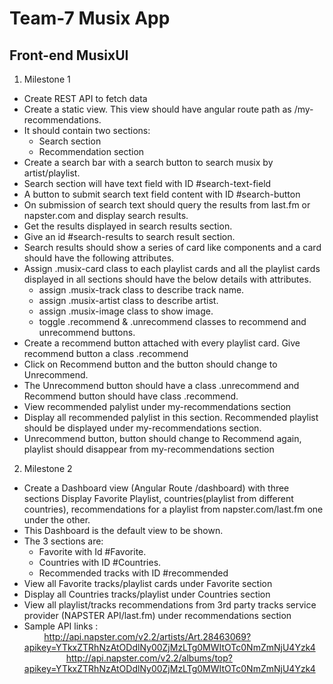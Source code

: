 # Team-7 Musix App

## Front-end MusixUI

1. Milestone 1
- Create REST API to fetch data
- Create a static view. This view should have angular route path as /my-recommendations.
- It should contain two sections:
    - Search section
    - Recommendation section
- Create a search bar with a search button to search musix by artist/playlist.
- Search section will have text field with ID #search-text-field
- A button to submit search text field content with ID #search-button
- On submission of search text should query the results from last.fm or napster.com and display search results.
- Get the results displayed in search results section.
- Give an id #search-results to search result section.
- Search results should show a series of card like components and a card should have the following attributes.
- Assign .musix-card class to each playlist cards and all the playlist cards displayed in all sections should have the below details with attributes.
    - assign .musix-track class to describe track name.
    - assign .musix-artist class to describe artist.
    - assign .musix-image class to show image.
    - toggle .recommend & .unrecommend classes to recommend and unrecommend buttons.
- Create a recommend button attached with every playlist card. Give recommend button a class .recommend
- Click on Recommend button and the button should change to Unrecommend.
- The Unrecommend button should have a class .unrecommend and Recommend button should have class .recommend.
- View recommended palylist under my-recommendations section
- Display all recommended palylist in this section. Recommended playlist should be displayed under my-recommendations section.
- Unrecommend button, button should change to Recommend again, playlist should disappear from my-recommendations section

2. Milestone 2
- Create a Dashboard view (Angular Route /dashboard) with three sections Display Favorite Playlist, countries(playlist from different countries), recommendations for a playlist from napster.com/last.fm one under the other.
- This Dashboard is the default view to be shown.
- The 3 sections are:
    - Favorite with Id #Favorite.
    - Countries with ID #Countries.
    - Recommended tracks with ID #recommended
- View all Favorite tracks/playlist cards under Favorite section
- Display all Countries tracks/playlist under Countries section
- View all playlist/tracks recommendations from 3rd party tracks service provider (NAPSTER API/last.fm) under recommendations section
- Sample API links : 
        http://api.napster.com/v2.2/artists/Art.28463069?apikey=YTkxZTRhNzAtODdlNy00ZjMzLTg0MWItOTc0NmZmNjU4Yzk4
        
        http://api.napster.com/v2.2/albums/top?apikey=YTkxZTRhNzAtODdlNy00ZjMzLTg0MWItOTc0NmZmNjU4Yzk4